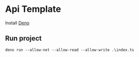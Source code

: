 # Api Template

Install [Deno](https://deno.land/)

## Run project

`deno run --allow-net --allow-read --allow-write .\index.ts`